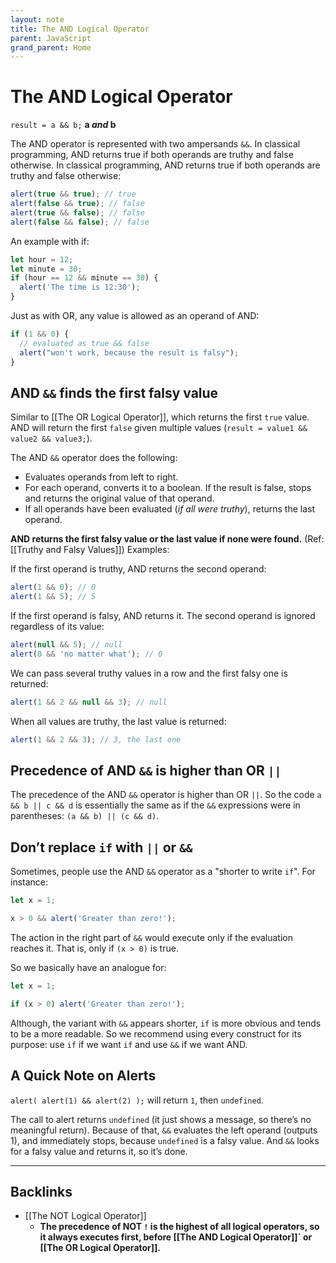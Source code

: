```yaml
---
layout: note
title: The AND Logical Operator
parent: JavaScript
grand_parent: Home
---
```


# The AND Logical Operator

`result = a && b;` **a _and_ b**

The AND operator is represented with two ampersands `&&`. In classical programming, AND returns true if both operands are truthy and false otherwise. In classical programming, AND returns true if both operands are truthy and false otherwise:

```js
alert(true && true); // true
alert(false && true); // false
alert(true && false); // false
alert(false && false); // false
```

An example with if:

```js
let hour = 12;
let minute = 30;
if (hour == 12 && minute == 30) {
  alert('The time is 12:30');
}
```

Just as with OR, any value is allowed as an operand of AND:

```js
if (1 && 0) {
  // evaluated as true && false
  alert("won't work, because the result is falsy");
}
```

## AND `&&` finds the first falsy value

Similar to [[The OR Logical Operator]], which returns the first `true` value. AND will return the first `false` given multiple values (`result = value1 && value2 && value3;`).

The AND `&&` operator does the following:

- Evaluates operands from left to right.
- For each operand, converts it to a boolean. If the result is false, stops and returns the original value of that operand.
- If all operands have been evaluated (_if all were truthy_), returns the last operand.

**AND returns the first falsy value or the last value if none were found.** (Ref:[[Truthy and Falsy Values]]) Examples:

If the first operand is truthy, AND returns the second operand:

```js
alert(1 && 0); // 0
alert(1 && 5); // 5
```

If the first operand is falsy, AND returns it. The second operand is ignored regardless of its value:

```js
alert(null && 5); // null
alert(0 && 'no matter what'); // 0
```

We can pass several truthy values in a row and the first falsy one is returned:

```js
alert(1 && 2 && null && 3); // null
```

When all values are truthy, the last value is returned:

```js
alert(1 && 2 && 3); // 3, the last one
```

## Precedence of AND `&&` is higher than OR `||`

The precedence of the AND `&&` operator is higher than OR `||`. So the code `a && b || c && d` is essentially the same as if the `&&` expressions were in parentheses: `(a && b) || (c && d)`.

## Don’t replace `if` with `||` or `&&`

Sometimes, people use the AND `&&` operator as a "shorter to write `if`". For instance:

```js
let x = 1;

x > 0 && alert('Greater than zero!');
```

The action in the right part of `&&` would execute only if the evaluation reaches it. That is, only if `(x > 0)` is true.

So we basically have an analogue for:

```js
let x = 1;

if (x > 0) alert('Greater than zero!');
```

Although, the variant with `&&` appears shorter, `if` is more obvious and tends to be a more readable. So we recommend using every construct for its purpose: use `if` if we want `if` and use `&&` if we want AND.

## A Quick Note on Alerts

`alert( alert(1) && alert(2) );` will return `1`, then `undefined`.

The call to alert returns `undefined` (it just shows a message, so there’s no meaningful return).
Because of that, `&&` evaluates the left operand (outputs 1), and immediately stops, because `undefined` is a falsy value. And `&&` looks for a falsy value and returns it, so it’s done.

---
## Backlinks
* [[The NOT Logical Operator]]
	* **The precedence of NOT `!` is the highest of all logical operators, so it always executes first, before [[The AND Logical Operator]]\` or [[The OR Logical Operator]].**

